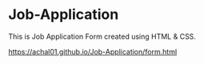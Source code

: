 # Job-Application

This is Job Application Form created using HTML & CSS.

https://achal01.github.io/Job-Application/form.html
